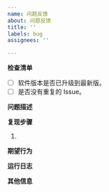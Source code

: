 ```yaml
---
name: 问题反馈
about: 问题反馈
title: ''
labels: bug
assignees: ''

---
```


**检查清单**
<!-- 请确认完成以下全部检查再提 Issue -->
- [ ] 软件版本是否已升级到最新版。
- [ ] 是否没有重复的 Issue。

**问题描述**
<!-- 请简单对问题进行描述 -->

**复现步骤**
<!-- 请按 1 2 3 的格式描述问题的复现步骤，如果有需要，可以提供截图 -->
1.

**期望行为**
<!-- 你预期正常的状态是什么 -->

**运行日志**
<!-- 如果有，请附上软件运行日志 -->

**其他信息**
<!-- 可以在这提供对问题有帮助的信息 -->
